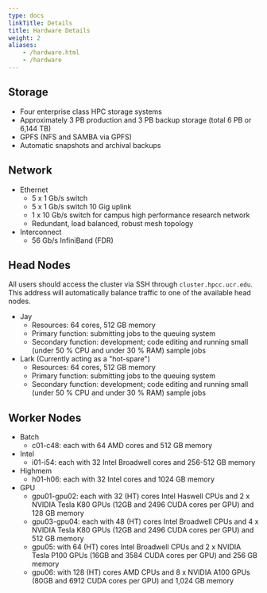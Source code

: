 ```yaml
---
type: docs
linkTitle: Details
title: Hardware Details
weight: 2
aliases:
    - /hardware.html
    - /hardware
---
```


## Storage
* Four enterprise class HPC storage systems
* Approximately 3 PB production and 3 PB backup storage (total 6 PB or 6,144 TB)
* GPFS (NFS and SAMBA via GPFS)
* Automatic snapshots and archival backups

## Network
* Ethernet
    * 5 x 1 Gb/s switch
    * 5 x 1 Gb/s switch 10 Gig uplink
    * 1 x 10 Gb/s switch for campus high performance research network
    * Redundant, load balanced, robust mesh topology
* Interconnect
    * 56 Gb/s InfiniBand (FDR)

## Head Nodes
All users should access the cluster via SSH through `cluster.hpcc.ucr.edu`. This address will automatically balance traffic to one of the available head nodes.

* Jay
    * Resources: 64 cores, 512 GB memory
    * Primary function: submitting jobs to the queuing system
    * Secondary function: development; code editing and running small (under 50 % CPU and under 30 % RAM) sample jobs
* Lark (Currently acting as a "hot-spare")
    * Resources: 64 cores, 512 GB memory
    * Primary function: submitting jobs to the queuing system
    * Secondary function: development; code editing and running small (under 50 % CPU and under 30 % RAM) sample jobs

## Worker Nodes
* Batch
    * c01-c48: each with 64 AMD cores and 512 GB memory
* Intel
    * i01-i54: each with 32 Intel Broadwell cores and 256-512 GB memory
* Highmem
    * h01-h06: each with 32 Intel cores and 1024 GB memory
* GPU
    * gpu01-gpu02: each with 32 (HT) cores Intel Haswell CPUs and 2 x NVIDIA Tesla K80 GPUs (12GB and 2496 CUDA cores per GPU) and 128 GB memory
    * gpu03-gpu04: each with 48 (HT) cores Intel Broadwell CPUs and 4 x NVIDIA Tesla K80 GPUs (12GB and 2496 CUDA cores per GPU) and 512 GB memory
    * gpu05: with 64 (HT) cores Intel Broadwell CPUs and 2 x NVIDIA Tesla P100 GPUs (16GB and 3584 CUDA cores per GPU) and 256 GB memory
    * gpu06: with 128 (HT) cores AMD CPUs and 8 x NVIDIA A100 GPUs (80GB and 6912 CUDA cores per GPU) and 1,024 GB memory
